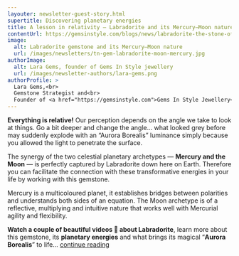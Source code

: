 ```yaml
---
layouter: newsletter-guest-story.html
supertitle: Discovering planetary energies
title: A lesson in relativity — Labradorite and its Mercury–Moon nature
contentUrl: https://gemsinstyle.com/blogs/news/labradorite-the-stone-of-inner-light
image:
  alt: Labradorite gemstone and its Mercury–Moon nature
  url: /images/newsletters/tn-gem-labradorite-moon-mercury.jpg  
authorImage:
  alt: Lara Gems, founder of Gems In Style jewellery
  url: /images/newsletter-authors/lara-gems.png
authorProfile: >
  Lara Gems,<br>
  Gemstone Strategist and<br>
  Founder of <a href="https://gemsinstyle.com">Gems In Style Jewellery</a>
---
```


**Everything is relative!** Our perception depends on the angle we take to look at things. Go a bit deeper and change the angle… what looked grey before may suddenly explode with an “Aurora Borealis” luminance simply because you allowed the light to penetrate the surface.

The synergy of the two celestial planetary archetypes — **Mercury and the Moon** — is perfectly captured by Labradorite down here on Earth. Therefore you can facilitate the connection with these transformative energies in your life by working with this gemstone.

Mercury is a multicoloured planet, it establishes bridges between polarities and understands both sides of an equation. The Moon archetype is of a reflective, multiplying and intuitive nature that works well with Mercurial agility and flexibility.

**Watch a couple of beautiful videos 🌈 about Labradorite**, learn more about this gemstone, its **planetary energies** and what brings its magical “**Aurora Borealis**” to life… [continue reading]($contentUrl)